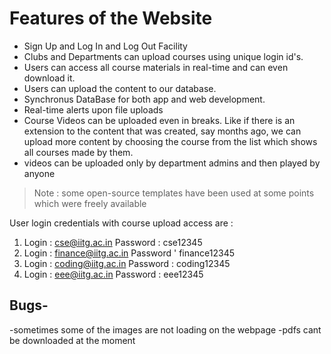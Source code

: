 
# Features of the Website

* Sign Up and Log In and Log Out Facility
* Clubs and Departments can upload courses using unique login id's.
* Users can access all course materials in real-time and can even download it.
* Users can upload the content to our database.
* Synchronus DataBase for both app and web development.
* Real-time alerts upon file uploads
* Course Videos can be uploaded even in breaks. Like if there is an extension to the content that was created, say months ago, we can upload more content by choosing the course from the list which shows all courses made by them.
* videos can be uploaded only by department admins and then played by anyone

> Note : some open-source templates have been used at some points which were freely available

User login credentials with course upload access are : 
1) Login : cse@iitg.ac.in
   Password : cse12345
2) Login : finance@iitg.ac.in
   Password ' finance12345
3) Login : coding@iitg.ac.in
   Password : coding12345
4) Login : eee@iitg.ac.in
   Password : eee12345




## Bugs-
-sometimes some of the images are not loading on the webpage
-pdfs cant be downloaded at the moment
